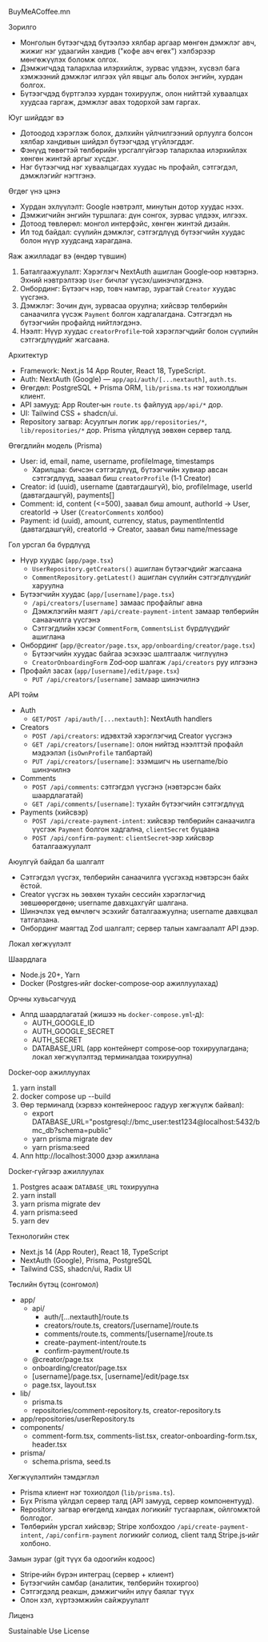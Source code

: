 BuyMeACoffee.mn

Зорилго

- Монголын бүтээгчдэд бүтээлээ хялбар аргаар мөнгөн дэмжлэг авч,
  жижиг нэг удаагийн хандив ("кофе авч өгөх") хэлбэрээр
  мөнгөжүүлэх боломж олгох.
- Дэмжигчдэд талархлаа илэрхийлж, зурвас үлдээн, хүсвэл бага хэмжээний
  дэмжлэг илгээх үйл явцыг аль болох энгийн, хурдан болгох.
- Бүтээгчдэд бүртгэлээ хурдан тохируулж, олон нийттэй хуваалцах
  хуудсаа гаргаж, дэмжлэг авах тодорхой зам гаргах.

Юуг шийддэг вэ

- Дотоодод хэрэглэж болох, дэлхийн үйлчилгээний орлуулга болсон
  хялбар хандивын шийдэл бүтээгчдэд үгүйлэгддэг.
- Фэнүүд төвөгтэй төлбөрийн урсгалгүйгээр талархлаа илэрхийлэх
  хөнгөн жинтэй аргыг хүсдэг.
- Нэг бүтээгчид нэг хуваалцагдах хуудас нь профайл, сэтгэгдэл,
  дэмжлэгийг нэгтгэнэ.

Өгдөг үнэ цэнэ

- Хурдан эхлүүлэлт: Google нэвтрэлт, минутын дотор хуудас нээх.
- Дэмжигчийн энгийн туршлага: дүн сонгох, зурвас үлдээх, илгээх.
- Дотоод төвлөрөл: монгол интерфэйс, хөнгөн жинтэй дизайн.
- Ил тод байдал: сүүлийн дэмжлэг, сэтгэгдлүүд бүтээгчийн хуудас
  болон нүүр хуудсанд харагдана.

Яаж ажилладаг вэ (өндөр түвшин)

1. Баталгаажуулалт: Хэрэглэгч NextAuth ашиглан Google‑оор нэвтэрнэ.
   Эхний нэвтрэлтээр `User` бичлэг үүсэх/шинэчлэгдэнэ.
2. Онбординг: Бүтээгч нэр, товч намтар, зурагтай `Creator` хуудас
   үүсгэнэ.
3. Дэмжлэг: Зочин дүн, зурвасаа оруулна; хийсвэр төлбөрийн санаачилга
   үүсэж `Payment` болгон хадгалагдана. Сэтгэгдэл нь бүтээгчийн
   профайлд нийтлэгдэнэ.
4. Нээлт: Нүүр хуудас `creatorProfile`‑той хэрэглэгчдийг болон сүүлийн
   сэтгэгдлүүдийг жагсаана.

Архитектур

- Framework: Next.js 14 App Router, React 18, TypeScript.
- Auth: NextAuth (Google) — `app/api/auth/[...nextauth]`, `auth.ts`.
- Өгөгдөл: PostgreSQL + Prisma ORM, `lib/prisma.ts` нэг тохиолдлын
  клиент.
- API замууд: App Router‑ын `route.ts` файлууд `app/api/*` дор.
- UI: Tailwind CSS + shadcn/ui.
- Repository загвар: Асуулгын логик `app/repositories/*`,
  `lib/repositories/*` дор. Prisma үйлдлүүд зөвхөн сервер талд.

Өгөгдлийн модель (Prisma)

- User: id, email, name, username, profileImage, timestamps
  - Харилцаа: бичсэн сэтгэгдлүүд, бүтээгчийн хувиар авсан
    сэтгэгдлүүд, заавал биш `creatorProfile` (1‑1 Creator)
- Creator: id (uuid), username (давтагдашгүй), bio, profileImage,
  userId (давтагдашгүй), payments[]
- Comment: id, content (<=500), заавал биш amount, authorId -> User,
  creatorId -> User (`CreatorComments` холбоо)
- Payment: id (uuid), amount, currency, status, paymentIntentId
  (давтагдашгүй), creatorId -> Creator, заавал биш name/message

Гол урсгал ба бүрдлүүд

- Нүүр хуудас (`app/page.tsx`)
  - `UserRepository.getCreators()` ашиглан бүтээгчдийг жагсаана
  - `CommentRepository.getLatest()` ашиглан сүүлийн сэтгэгдлүүдийг
    харуулна
- Бүтээгчийн хуудас (`app/[username]/page.tsx`)
  - `/api/creators/[username]` замаас профайлыг авна
  - Дэмжлэгийн маягт `/api/create-payment-intent` замаар төлбөрийн
    санаачилга үүсгэнэ
  - Сэтгэгдлийн хэсэг `CommentForm`, `CommentsList` бүрдлүүдийг
    ашиглана
- Онбординг (`app/@creator/page.tsx`, `app/onboarding/creator/page.tsx`)
  - Бүтээгчийн хуудас байгаа эсэхээс шалтгаалж чиглүүлнэ
  - `CreatorOnboardingForm` Zod‑оор шалгаж `/api/creators` руу илгээнэ
- Профайл засах (`app/[username]/edit/page.tsx`)
  - `PUT /api/creators/[username]` замаар шинэчилнэ

API тойм

- Auth
  - `GET/POST /api/auth/[...nextauth]`: NextAuth handlers
- Creators
  - `POST /api/creators`: идэвхтэй хэрэглэгчид Creator үүсгэнэ
  - `GET /api/creators/[username]`: олон нийтэд нээлттэй профайл мэдээлэл
    (`isOwnProfile` талбартай)
  - `PUT /api/creators/[username]`: эзэмшигч нь username/bio шинэчилнэ
- Comments
  - `POST /api/comments`: сэтгэгдэл үүсгэнэ (нэвтэрсэн байх шаардлагатай)
  - `GET /api/comments/[username]`: тухайн бүтээгчийн сэтгэгдлүүд
- Payments (хийсвэр)
  - `POST /api/create-payment-intent`: хийсвэр төлбөрийн санаачилга
    үүсгэж `Payment` болгон хадгална, `clientSecret` буцаана
  - `POST /api/confirm-payment`: `clientSecret`‑ээр хийсвэр баталгаажуулалт

Аюулгүй байдал ба шалгалт

- Сэтгэгдэл үүсгэх, төлбөрийн санаачилга үүсгэхэд нэвтэрсэн байх ёстой.
- Creator үүсгэх нь зөвхөн тухайн сессийн хэрэглэгчид зөвшөөрөгдөнө;
  username давхцахгүйг шалгана.
- Шинэчлэх үед өмчлөгч эсэхийг баталгаажуулна; username давхцвал
  татгалзана.
- Онбординг маягтад Zod шалгалт; сервер талын хамгаалалт API дээр.

Локал хөгжүүлэлт

Шаардлага

- Node.js 20+, Yarn
- Docker (Postgres‑ийг docker‑compose‑оор ажиллуулахад)

Орчны хувьсагчууд

- Аппд шаардлагатай (жишээ нь `docker-compose.yml`‑д):
  - AUTH_GOOGLE_ID
  - AUTH_GOOGLE_SECRET
  - AUTH_SECRET
  - DATABASE_URL (app контейнерт compose‑оор тохируулагдана; локал
    хөгжүүлэлтэд терминалдаа тохируулна)

Docker‑оор ажиллуулах

1. yarn install
2. docker compose up --build
3. Өөр терминалд (хэрвээ контейнероос гадуур хөгжүүлж байвал):
   - export DATABASE_URL="postgresql://bmc_user:test1234@localhost:5432/bmc_db?schema=public"
   - yarn prisma migrate dev
   - yarn prisma:seed
4. Апп http://localhost:3000 дээр ажиллана

Docker‑гүйгээр ажиллуулах

1. Postgres асааж `DATABASE_URL` тохируулна
2. yarn install
3. yarn prisma migrate dev
4. yarn prisma:seed
5. yarn dev

Технологийн стек

- Next.js 14 (App Router), React 18, TypeScript
- NextAuth (Google), Prisma, PostgreSQL
- Tailwind CSS, shadcn/ui, Radix UI

Төслийн бүтэц (сонгомол)

- app/
  - api/
    - auth/[...nextauth]/route.ts
    - creators/route.ts, creators/[username]/route.ts
    - comments/route.ts, comments/[username]/route.ts
    - create-payment-intent/route.ts
    - confirm-payment/route.ts
  - @creator/page.tsx
  - onboarding/creator/page.tsx
  - [username]/page.tsx, [username]/edit/page.tsx
  - page.tsx, layout.tsx
- lib/
  - prisma.ts
  - repositories/comment-repository.ts, creator-repository.ts
- app/repositories/userRepository.ts
- components/
  - comment-form.tsx, comments-list.tsx, creator-onboarding-form.tsx,
    header.tsx
- prisma/
  - schema.prisma, seed.ts

Хөгжүүлэлтийн тэмдэглэл

- Prisma клиент нэг тохиолдол (`lib/prisma.ts`).
- Бүх Prisma үйлдэл сервер талд (API замууд, сервер компонентууд).
- Repository загвар өгөгдөлд хандах логикийг тусгаарлаж, ойлгомжтой
  болгодог.
- Төлбөрийн урсгал хийсвэр; Stripe холбохдоо `/api/create-payment-intent`,
  `/api/confirm-payment` логикийг солиод, client талд Stripe.js‑ийг
  холбоно.

Замын зураг (git түүх ба одоогийн кодоос)

- Stripe‑ийн бүрэн интеграц (сервер + клиент)
- Бүтээгчийн самбар (аналитик, төлбөрийн тохиргоо)
- Сэтгэгдэлд реакшн, дэмжигчийн илүү баялаг түүх
- Олон хэл, хүртээмжийн сайжруулалт

Лиценз

Sustainable Use License


